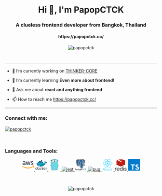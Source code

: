 <h1 align="center">Hi 👋, I'm PapopCTCK
<h3 align="center">A clueless frontend developer from Bangkok, Thailand</h3>
<h4 align="center">https://papopctck.cc/</h4>

<p align="center"><img align="center" src="https://github-readme-streak-stats.herokuapp.com/?user=papopctck&theme=dark" alt="papopctck" /></p>

<br />

---
  
- 🔭 I’m currently working on [THINKER-CORE](https://www.blockfint.com/)

- 🌱 I’m currently learning **Even more about frontend!**

- 💬 Ask me about **react and anything frontend**

- 📫 How to reach me https://papopctck.cc/

---

<h3 align="left">Connect with me:</h3>
<p align="left">
<a href="https://linkedin.com/in/papopctck" target="blank"><img align="center" src="https://raw.githubusercontent.com/rahuldkjain/github-profile-readme-generator/master/src/images/icons/Social/linked-in-alt.svg" alt="papopctck" height="30" width="40" /></a>
</p>

<br />

<h3 align="left">Languages and Tools:</h3>
<p align="center"> <a href="https://aws.amazon.com" target="_blank" rel="noreferrer"> <img src="https://raw.githubusercontent.com/devicons/devicon/master/icons/amazonwebservices/amazonwebservices-original-wordmark.svg" alt="aws" width="40" height="40"/> </a> <a href="https://www.docker.com/" target="_blank" rel="noreferrer"> <img src="https://raw.githubusercontent.com/devicons/devicon/master/icons/docker/docker-original-wordmark.svg" alt="docker" width="40" height="40"/> </a> <a href="https://golang.org" target="_blank" rel="noreferrer"> <img src="https://raw.githubusercontent.com/devicons/devicon/master/icons/go/go-original.svg" alt="go" width="40" height="40"/> </a> <a href="https://jestjs.io" target="_blank" rel="noreferrer"> <img src="https://www.vectorlogo.zone/logos/jestjsio/jestjsio-icon.svg" alt="jest" width="40" height="40"/> </a> <a href="https://www.postgresql.org" target="_blank" rel="noreferrer"> <img src="https://raw.githubusercontent.com/devicons/devicon/master/icons/postgresql/postgresql-original-wordmark.svg" alt="postgresql" width="40" height="40"/> </a> <a href="https://pugjs.org" target="_blank" rel="noreferrer"> <img src="https://cdn.worldvectorlogo.com/logos/pug.svg" alt="pug" width="40" height="40"/> </a> <a href="https://reactjs.org/" target="_blank" rel="noreferrer"> <img src="https://raw.githubusercontent.com/devicons/devicon/master/icons/react/react-original-wordmark.svg" alt="react" width="40" height="40"/> </a> <a href="https://redis.io" target="_blank" rel="noreferrer"> <img src="https://raw.githubusercontent.com/devicons/devicon/master/icons/redis/redis-original-wordmark.svg" alt="redis" width="40" height="40"/> </a> <a href="https://www.typescriptlang.org/" target="_blank" rel="noreferrer"> <img src="https://raw.githubusercontent.com/devicons/devicon/master/icons/typescript/typescript-original.svg" alt="typescript" width="40" height="40"/> </a> </p>


<br />

<p align="center"><img align="center" src="https://github-readme-stats.vercel.app/api/top-langs?username=papopctck&show_icons=true&theme=dark&locale=en&layout=compact" alt="papopctck" /></p>
